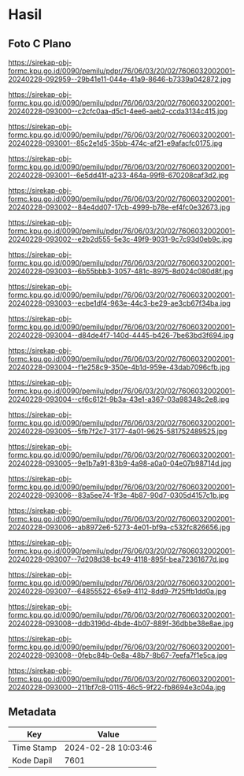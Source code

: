# Hasil

## Foto C Plano

https://sirekap-obj-formc.kpu.go.id/0090/pemilu/pdpr/76/06/03/20/02/7606032002001-20240228-092959--29b41e11-044e-41a9-8646-b7339a042872.jpg

https://sirekap-obj-formc.kpu.go.id/0090/pemilu/pdpr/76/06/03/20/02/7606032002001-20240228-093000--c2cfc0aa-d5c1-4ee6-aeb2-ccda3134c415.jpg

https://sirekap-obj-formc.kpu.go.id/0090/pemilu/pdpr/76/06/03/20/02/7606032002001-20240228-093001--85c2e1d5-35bb-474c-af21-e9afacfc0175.jpg

https://sirekap-obj-formc.kpu.go.id/0090/pemilu/pdpr/76/06/03/20/02/7606032002001-20240228-093001--6e5dd41f-a233-464a-99f8-670208caf3d2.jpg

https://sirekap-obj-formc.kpu.go.id/0090/pemilu/pdpr/76/06/03/20/02/7606032002001-20240228-093002--84e4dd07-17cb-4999-b78e-ef4fc0e32673.jpg

https://sirekap-obj-formc.kpu.go.id/0090/pemilu/pdpr/76/06/03/20/02/7606032002001-20240228-093002--e2b2d555-5e3c-49f9-9031-9c7c93d0eb9c.jpg

https://sirekap-obj-formc.kpu.go.id/0090/pemilu/pdpr/76/06/03/20/02/7606032002001-20240228-093003--6b55bbb3-3057-481c-8975-8d024c080d8f.jpg

https://sirekap-obj-formc.kpu.go.id/0090/pemilu/pdpr/76/06/03/20/02/7606032002001-20240228-093003--ecbe1df4-963e-44c3-be29-ae3cb67f34ba.jpg

https://sirekap-obj-formc.kpu.go.id/0090/pemilu/pdpr/76/06/03/20/02/7606032002001-20240228-093004--d84de4f7-140d-4445-b426-7be63bd3f694.jpg

https://sirekap-obj-formc.kpu.go.id/0090/pemilu/pdpr/76/06/03/20/02/7606032002001-20240228-093004--f1e258c9-350e-4b1d-959e-43dab7096cfb.jpg

https://sirekap-obj-formc.kpu.go.id/0090/pemilu/pdpr/76/06/03/20/02/7606032002001-20240228-093004--cf6c612f-9b3a-43e1-a367-03a98348c2e8.jpg

https://sirekap-obj-formc.kpu.go.id/0090/pemilu/pdpr/76/06/03/20/02/7606032002001-20240228-093005--5fb7f2c7-3177-4a01-9625-581752489525.jpg

https://sirekap-obj-formc.kpu.go.id/0090/pemilu/pdpr/76/06/03/20/02/7606032002001-20240228-093005--9e1b7a91-83b9-4a98-a0a0-04e07b98714d.jpg

https://sirekap-obj-formc.kpu.go.id/0090/pemilu/pdpr/76/06/03/20/02/7606032002001-20240228-093006--83a5ee74-1f3e-4b87-90d7-0305d4157c1b.jpg

https://sirekap-obj-formc.kpu.go.id/0090/pemilu/pdpr/76/06/03/20/02/7606032002001-20240228-093006--ab8972e6-5273-4e01-bf9a-c532fc826656.jpg

https://sirekap-obj-formc.kpu.go.id/0090/pemilu/pdpr/76/06/03/20/02/7606032002001-20240228-093007--7d208d38-bc49-4118-895f-bea72361677d.jpg

https://sirekap-obj-formc.kpu.go.id/0090/pemilu/pdpr/76/06/03/20/02/7606032002001-20240228-093007--64855522-65e9-4112-8dd9-7f25ffb1dd0a.jpg

https://sirekap-obj-formc.kpu.go.id/0090/pemilu/pdpr/76/06/03/20/02/7606032002001-20240228-093008--ddb3196d-4bde-4b07-889f-36dbbe38e8ae.jpg

https://sirekap-obj-formc.kpu.go.id/0090/pemilu/pdpr/76/06/03/20/02/7606032002001-20240228-093008--0febc84b-0e8a-48b7-8b67-7eefa7f1e5ca.jpg

https://sirekap-obj-formc.kpu.go.id/0090/pemilu/pdpr/76/06/03/20/02/7606032002001-20240228-093000--211bf7c8-0115-46c5-9f22-fb8694e3c04a.jpg


## Metadata

| Key        | Value               |
| ---------- | ------------------- |
| Time Stamp | 2024-02-28 10:03:46 |
| Kode Dapil | 7601                |



